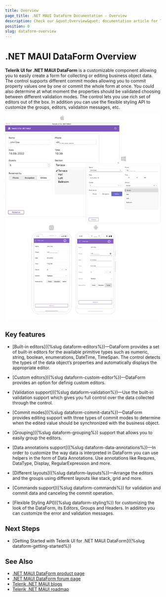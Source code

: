 ```yaml
---
title: Overview
page_title: .NET MAUI DataForm Documentation - Overview
description: Check our &quot;Overview&quot; documentation article for Telerik .NET MAUI DataForm control.
position: 0
slug: dataform-overview
---
```


# .NET MAUI DataForm Overview

**Telerik UI for .NET MAUI DataForm** is a customizable component allowing you to easily create a form for collecting or editing business object data. The control supports different commit modes allowing you to commit property values one by one or commit the whole form at once. You could also determine at what moment the properties should be validated choosing between different validation modes. The control lets you use rich set of editors out of the box. In addition you can use the flexible styling API to customize the groups, editors, validaiton messages, etc. 

![.NET MAUI DataForm Overview](images/dataform-overview.png)

## Key features

* [Built-in editors]({%slug dataform-editors%})&mdash;DataForm provides a set of built-in editors for the available primitive types such as numeric, string, boolean, enumerations, DateTime, TimeSpan. The control detects the types of the data object’s properties and automatically displays the appropriate editor.  

* [Custom editors]({%slug dataform-custom-editor%})&mdash;DataForm provides an option for definig custom editors.  

* [Validation support]({%slug dataform-validation%})&mdash;Use the built-in validation support which gives you full control over the data collected through the control.

* [Commit modes]({%slug dataform-commit-data%})&mdash;DataForm provides editing support with three types of commit modes to determine when the edited value should be synchronized with the business object.

* [Grouping]({%slug dataform-grouping%}) support that allows you to easily group the editors.

* [Data annotations support]({%slug dataform-data-annotations%})&mdash;In order to customize the way data is interpreted in DataForm you can use helpers in the form of Data Annotations. Use annotations like Requres, DataType, Display, RegularExpression and more.

* [Different layouts]({%slug dataform-layouts%})&mdash;Arrange the editors and the groups using different layouts like stack, grid and more.

* [Commands support]({%slug dataform-commands%}) for validation and commit data and canceling the commit operation.

* [Flexible Styling API]({%slug dataform-styling%}) for customizing the look of the DataForm, its Editors, Groups and Headers. In addiiton you can customize the error and validation messages.

## Next Steps

- [Getting Started with Telerik UI for .NET MAUI DataForm]({%slug dataform-getting-started%})

## See Also

- [.NET MAUI DataForm product page](https://www.telerik.com/maui-ui/dataform)
- [.NET MAUI DataForm forum page](https://www.telerik.com/forums/maui?tagId=1979)
- [Telerik .NET MAUI blogs](https://www.telerik.com/blogs/mobile-net-maui)
- [Telerik .NET MAUI roadmap](https://www.telerik.com/support/whats-new/maui-ui/roadmap)

